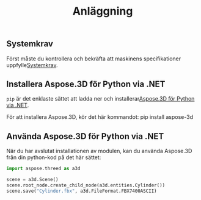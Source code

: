 ﻿---
title: Anläggning
type: docs
weight: 40
url: /sv/python-net/installation/
---
## **Systemkrav**

Först måste du kontrollera och bekräfta att maskinens specifikationer uppfylle[Systemkrav](/3d/sv/python-net/system-requirements/).

## **Installera Aspose.3D för Python via .NET**
`pip` är det enklaste sättet att ladda ner och installerar[Aspose.3D för Python via .NET](https://pypi.org/project/aspose-3d/).

För att installera Aspose.3D, kör det här kommandot: pip install aspose-3d

## **Använda Aspose.3D för Python via .NET**

När du har avslutat installationen av modulen, kan du använda Aspose.3D från din python-kod på det här sättet:

```py
import aspose.threed as a3d

scene = a3d.Scene()
scene.root_node.create_child_node(a3d.entities.Cylinder())
scene.save("Cylinder.fbx", a3d.FileFormat.FBX7400ASCII)
```

